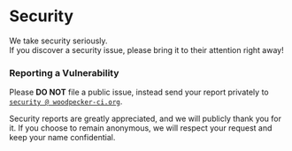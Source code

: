 # Security

We take security seriously.  
If you discover a security issue, please bring it to their attention right away!

### Reporting a Vulnerability

Please **DO NOT** file a public issue, instead send your report privately to [`security @ woodpecker-ci.org`](mailto:security@woodpecker-ci.org).

Security reports are greatly appreciated, and we will publicly thank you for it. If you choose to remain anonymous, we will respect your request and keep your name confidential.
